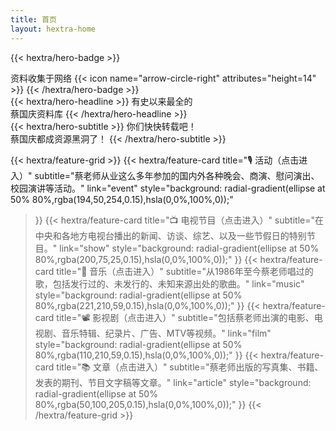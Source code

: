 ```yaml
---
title: 首页
layout: hextra-home
---
```


{{< hextra/hero-badge >}}
  <div class="hx-w-2 hx-h-2 hx-rounded-full hx-bg-primary-400"></div>
  <span>资料收集于网络</span>
  {{< icon name="arrow-circle-right" attributes="height=14" >}}
{{< /hextra/hero-badge >}}

<div class="hx-mt-6 hx-mb-6">
{{< hextra/hero-headline >}}
  有史以来最全的<br>蔡国庆资料库
{{< /hextra/hero-headline >}}
</div>

<div class="hx-mb-12">
{{< hextra/hero-subtitle >}}
  你们快快转载吧！<br>蔡国庆都成资源黑洞了！
{{< /hextra/hero-subtitle >}}
</div>

{{< hextra/feature-grid >}}
  {{< hextra/feature-card
    title="🎙️ 活动（点击进入）"
    subtitle="蔡老师从业这么多年参加的国内外各种晚会、商演、慰问演出、校园演讲等活动。"
    link="event"
    style="background: radial-gradient(ellipse at 50% 80%,rgba(194,50,254,0.15),hsla(0,0%,100%,0));"
  >}}
  {{< hextra/feature-card
    title="📺 电视节目（点击进入）"
    subtitle="在中央和各地方电视台播出的新闻、访谈、综艺、以及一些节假日的特别节目。"
    link="show"
    style="background: radial-gradient(ellipse at 50% 80%,rgba(200,75,25,0.15),hsla(0,0%,100%,0));"
  >}}
  {{< hextra/feature-card
    title="🎻 音乐（点击进入）"
    subtitle="从1986年至今蔡老师唱过的歌，包括发行过的、未发行的、未知来源出处的歌曲。"
    link="music"
    style="background: radial-gradient(ellipse at 50% 80%,rgba(221,210,59,0.15),hsla(0,0%,100%,0));"
  >}}
  {{< hextra/feature-card
    title="📽️ 影视剧（点击进入）"
    subtitle="包括蔡老师出演的电影、电视剧、音乐特辑、纪录片、广告、MTV等视频。"
    link="film"
    style="background: radial-gradient(ellipse at 50% 80%,rgba(110,210,59,0.15),hsla(0,0%,100%,0));"
  >}}
  {{< hextra/feature-card
    title="📚 文章（点击进入）"
    subtitle="蔡老师出版的写真集、书籍、发表的期刊、节目文字稿等文章。"
    link="article"
    style="background: radial-gradient(ellipse at 50% 80%,rgba(50,100,205,0.15),hsla(0,0%,100%,0));"
  >}}
{{< /hextra/feature-grid >}}
